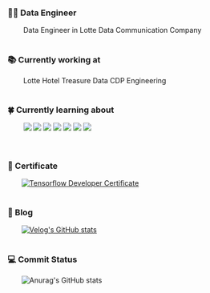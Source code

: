 ### 👨‍💻 Data Engineer
&nbsp;&nbsp;&nbsp;&nbsp;&nbsp;&nbsp;&nbsp; Data Engineer in Lotte Data Communication Company
</br></br>

### 📚 Currently working at
&nbsp;&nbsp;&nbsp;&nbsp;&nbsp;&nbsp;&nbsp; Lotte Hotel Treasure Data CDP Engineering
</br></br>

### 🍀 Currently learning about
<div align=left>    
&nbsp;&nbsp;&nbsp;&nbsp;&nbsp;&nbsp;&nbsp; 
<img src="https://img.shields.io/badge/presto-5890FF?style=for-the-badge&logo=presto&logoColor=white">
<img src="https://img.shields.io/badge/Trino-DD00A1?style=for-the-badge&logo=Trino&logoColor=white">
<img src="https://img.shields.io/badge/apachehive-FDEE21?style=for-the-badge&logo=apachehive&logoColor=white">
<img src="https://img.shields.io/badge/apachespark-E25A1C?style=for-the-badge&logo=apachespark&logoColor=white">
<img src="https://img.shields.io/badge/tableau-E97627?style=for-the-badge&logo=tableau&logoColor=white">
<img src="https://img.shields.io/badge/Amazon AWS-232F3E?style=for-the-badge&logo=Amazon AWS&logoColor=white"> 
<img src="https://img.shields.io/badge/python-3776AB?style=for-the-badge&logo=python&logoColor=white">   
</div>
</br></br>

### 📖 Certificate
&nbsp;&nbsp;&nbsp;&nbsp;&nbsp;&nbsp;&nbsp;[![Tensorflow Developer Certificate](https://img.shields.io/badge/Tensorflow%20Developer%20Certificate-FF6F00.svg?logo=Tensorflow&logoColor=white)](https://www.credential.net/dde2b84e-3761-47ed-b783-b03b569e2480?record_view=true#gs.qqr5c8)
</br></br>

### 👦 Blog
&nbsp;&nbsp;&nbsp;&nbsp;&nbsp;&nbsp;&nbsp;[![Velog's GitHub stats](https://velog-readme-stats.vercel.app/api?name=seonwook97)](https://velog.io/@seonwook97)
</br></br>

### 💻 Commit Status
&nbsp;&nbsp;&nbsp;&nbsp;&nbsp;&nbsp;&nbsp;![Anurag's GitHub stats](https://github-readme-stats.vercel.app/api?username=seonwook97&show_icons=true&theme=vue)
